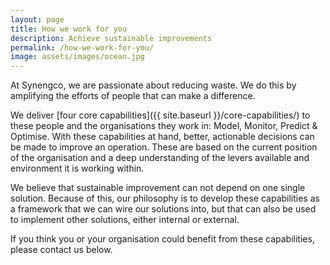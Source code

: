 ```yaml
---
layout: page
title: How we work for you
description: Achieve sustainable improvements
permalink: /how-we-work-for-you/
image: assets/images/ocean.jpg
---
```


At Synengco, we are passionate about reducing waste. We do this by amplifying the efforts of people that can make a difference.

We deliver [four core capabilities]({{ site.baseurl }}/core-capabilities/) to these people and the organisations they work in: Model, Monitor, Predict & Optimise. With these capabilities at hand, better, actionable decisions can be made to improve an operation. These are based on the current position of the organisation and a deep understanding of the levers available and environment it is working within.

We believe that sustainable improvement can not depend on one single solution. Because of this, our philosophy is to develop these capabilities as a framework that we can wire our solutions into, but that can also be used to implement other solutions, either internal or external.

If you think you or your organisation could benefit from these capabilities, please contact us below.
